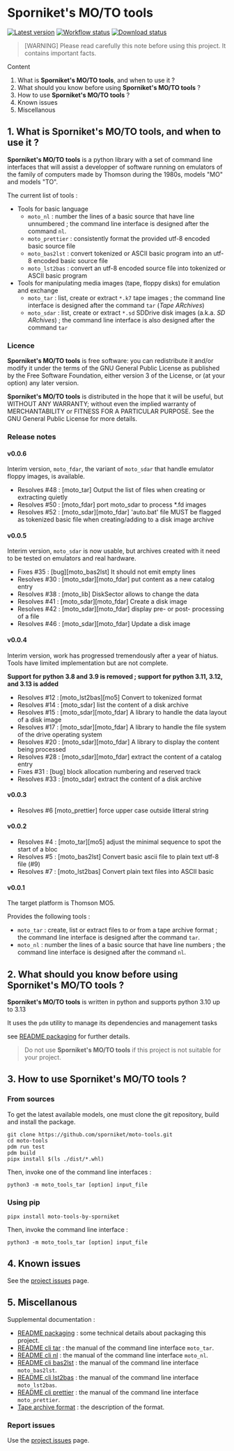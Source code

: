 # Sporniket's MO/TO tools

[![Latest version](https://img.shields.io/pypi/v/moto-tools-by-sporniket)](https://pypi.org/project/moto-tools-by-sporniket/releases)
[![Workflow status](https://img.shields.io/github/actions/workflow/status/sporniket/moto-tools/python-app.yml)](https://github.com/sporniket/moto-tools/actions/workflows/python-app.yml)
[![Download status](https://img.shields.io/pypi/dm/moto-tools-by-sporniket)](https://pypi.org/project/moto-tools-by-sporniket/)

> [WARNING] Please read carefully this note before using this project. It contains important facts.

Content

1. What is **Sporniket's MO/TO tools**, and when to use it ?
2. What should you know before using **Sporniket's MO/TO tools** ?
3. How to use **Sporniket's MO/TO tools** ?
4. Known issues
5. Miscellanous

## 1. What is **Sporniket's MO/TO tools**, and when to use it ?

**Sporniket's MO/TO tools** is a python library with a set of command line interfaces that will assist a developper of software running on emulators of the family of computers made by Thomson during the 1980s, models "MO" and models "TO".

The current list of tools : 

* Tools for basic language
  * `moto_nl` : number the lines of a basic source that have line unnumbered ; the command line interface is designed after the command `nl`.
  * `moto_prettier` : consistently format the provided utf-8 encoded basic source file
  * `moto_bas2lst` : convert tokenized or ASCII basic program into an utf-8 encoded basic source file
  * `moto_lst2bas` : convert an utf-8 encoded source file into tokenized or ASCII basic program
* Tools for manipulating media images (tape, floppy disks) for emulation and exchange
  * `moto_tar` : list, create or extract `*.k7` tape images ; the command line interface is designed after the command `tar` (_Tape ARchives_)
  * `moto_sdar` : list, create or extract `*.sd` SDDrive disk images (a.k.a. _SD ARchives_) ; the command line interface is also designed after the command `tar`

### Licence

**Sporniket's MO/TO tools** is free software: you can redistribute it and/or modify it under the terms of the GNU General Public License as published by the Free Software Foundation, either version 3 of the License, or (at your option) any later version.

**Sporniket's MO/TO tools** is distributed in the hope that it will be useful, but WITHOUT ANY WARRANTY; without even the implied warranty of MERCHANTABILITY or FITNESS FOR A PARTICULAR PURPOSE. See the GNU General Public License for more details.

### Release notes

#### v0.0.6

Interim version, `moto_fdar`, the variant of `moto_sdar` that handle emulator floppy images, is available.

* Resolves #48 : [moto_tar] Output the list of files when creating or extracting quietly
* Resolves #50 : [moto_fdar] port moto_sdar to process *.fd images
* Resolves #52 : [moto_sdar][moto_fdar] 'auto.bat' file MUST be flagged as tokenized basic file when creating/adding to a disk image archive

#### v0.0.5

Interim version, `moto_sdar` is now usable, but archives created with it need to be tested on emulators and real hardware.

* Fixes #35 : [bug][moto_bas2lst] It should not emit empty lines
* Resolves #30 : [moto_sdar][moto_fdar] put content as a new catalog entry
* Resolves #38 : [moto_lib] DiskSector allows to change the data
* Resolves #41 : [moto_sdar][moto_fdar] Create a disk image
* Resolves #42 : [moto_sdar][moto_fdar] display pre- or post- processing of a file 
* Resolves #46 : [moto_sdar][moto_fdar] Update a disk image

#### v0.0.4

Interim version, work has progressed tremendously after a year of hiatus. Tools have limited implementation but are not complete.

**Support for python 3.8 and 3.9 is removed ; support for python 3.11, 3.12, and 3.13 is added**

* Resolves #12 : [moto_lst2bas][mo5] Convert to tokenized format
* Resolves #14 : [moto_sdar] list the content of a disk archive
* Resolves #15 : [moto_sdar][moto_fdar] A library to handle the data layout of a disk image
* Resolves #17 : [moto_sdar][moto_fdar] A library to handle the file system of the drive operating system
* Resolves #20 : [moto_sdar][moto_fdar] A library to display the content being processed
* Resolves #28 : [moto_sdar][moto_fdar] extract the content of a catalog entry
* Fixes #31 : [bug] block allocation numbering and reserved track
* Resolves #33 : [moto_sdar] extract the content of a disk archive

#### v0.0.3

* Resolves #6 [moto_prettier] force upper case outside litteral string

#### v0.0.2

* Resolves #4 : [moto_tar][mo5] adjust the minimal sequence to spot the start of a bloc
* Resolves #5 : [moto_bas2lst] Convert basic ascii file to plain text utf-8 file (#9)
* Resolves #7 : [moto_lst2bas] Convert plain text files into ASCII basic

#### v0.0.1

The target platform is Thomson MO5. 

Provides the following tools :

* `moto_tar` : create, list or extract files to or from a tape archive format ; the command line interface is designed after the command `tar`.
* `moto_nl` : number the lines of a basic source that have line numbers ; the command line interface is designed after the command `nl`.

## 2. What should you know before using **Sporniket's MO/TO tools** ?

**Sporniket's MO/TO tools** is written in python and supports python 3.10 up to 3.13

It uses the `pdm` utility to manage its dependencies and management tasks

see [README packaging](https://github.com/sporniket/moto-tools/blob/main/README-packaging.md) for further details.

> Do not use **Sporniket's MO/TO tools** if this project is not suitable for your project.

## 3. How to use **Sporniket's MO/TO tools** ?

### From sources

To get the latest available models, one must clone the git repository, build and install the package.

	git clone https://github.com/sporniket/moto-tools.git
	cd moto-tools
	pdm run test
	pdm build
	pipx install $(ls ./dist/*.whl)

Then, invoke one of the command line interfaces :

```
python3 -m moto_tools_tar [option] input_file
```

### Using pip

```
pipx install moto-tools-by-sporniket
```

Then, invoke the command line interface :

```
python3 -m moto_tools_tar [option] input_file
```

## 4. Known issues
See the [project issues](https://github.com/sporniket/moto-tools/issues) page.

## 5. Miscellanous

Supplemental documentation :

* [README packaging](https://github.com/sporniket/moto-tools/blob/main/README-packaging.md) : some technical details about packaging this project.
* [README cli tar](https://github.com/sporniket/moto-tools/blob/main/README-cli-tar.md) : the manual of the command line interface `moto_tar`.
* [README cli nl](https://github.com/sporniket/moto-tools/blob/main/README-cli-nl.md) : the manual of the command line interface `moto_nl`.
* [README cli bas2lst](https://github.com/sporniket/moto-tools/blob/main/README-cli-bas2lst.md) : the manual of the command line interface `moto_bas2lst`.
* [README cli lst2bas](https://github.com/sporniket/moto-tools/blob/main/README-cli-lst2bas.md) : the manual of the command line interface `moto_lst2bas`.
* [README cli prettier](https://github.com/sporniket/moto-tools/blob/main/README-cli-prettier.md) : the manual of the command line interface `moto_prettier`.
* [Tape archive format](http://pulkomandy.tk/wiki/doku.php?id=documentations:monitor:tape.format) : the description of the format.

### Report issues
Use the [project issues](https://github.com/sporniket/moto-tools/issues) page.
